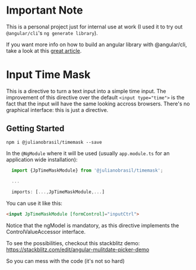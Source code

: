 # Important Note

This is a personal project just for internal use at work (I used it to try out
`@angular/cli`'s `ng generate library`).

If you want more info on how to build an angular library with @angular/cli, take a look at this [great
article](https://medium.com/@tomsu/how-to-build-a-library-for-angular-apps-4f9b38b0ed11).

# Input Time Mask

This is a directive to turn a text input into a simple time input. The improvement of this directive
over the default `<input type="time">` is the fact that the input will have the same looking accross
browsers. There's no graphical interface: this is just a directive.

## Getting Started

`npm i @julianobrasil/timemask --save`

In the `@NgModule` where it will be used (usually `app.module.ts` for an application wide installation):

```ts
  import {JpTimeMaskModule} from '@julianobrasil/timemask';
  
  ...

  imports: [...,JpTimeMaskModule,...]
```

You can use it like this:

```html
<input JpTimeMaskModule [formControl]="inputCtrl">
```

Notice that the ngModel is mandatory, as this directive implements the ControlValueAccessor interface.

To see the possibilities, checkout this stackblitz demo: https://stackblitz.com/edit/angular-mulitdate-picker-demo

So you can mess with the code (it's not so hard)
